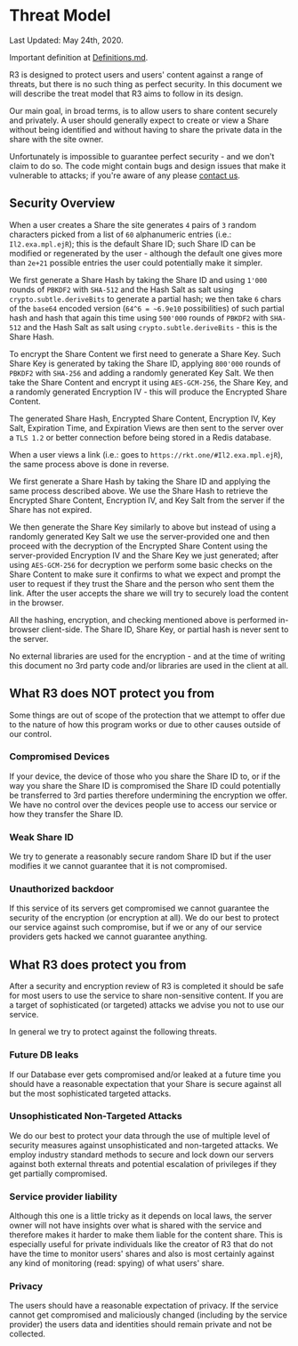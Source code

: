 # Threat Model

Last Updated: May 24th, 2020.

Important definition at [Definitions.md](Definitions).

R3 is designed to protect users and users' content against a range of threats, but there is no such thing as perfect security. In this document we will describe the treat model that R3 aims to follow in its design.

Our main goal, in broad terms, is to allow users to share content securely and privately. A user should generally expect to create or view a Share without being identified and without having to share the private data in the share with the site owner.

Unfortunately is impossible to guarantee perfect security - and we don't claim to do so. The code might contain bugs and design issues that make it vulnerable to attacks; if you're aware of any please [contact us](https://stefanovazzoler.com/#contact).

## Security Overview

When a user creates a Share the site generates `4` pairs of `3` random characters picked from a list of `60` alphanumeric entries (i.e.: `Il2.exa.mpl.ejR`); this is the default Share ID; such Share ID can be modified or regenerated by the user - although the default one gives more than `2e+21` possible entries the user could potentially make it simpler.

We first generate a Share Hash by taking the Share ID and using `1'000` rounds of `PBKDF2` with `SHA-512` and the Hash Salt as salt using `crypto.subtle.deriveBits` to generate a partial hash; we then take `6` chars of the `base64` encoded version (`64^6 = ~6.9e10` possibilities) of such partial hash and hash that again this time using `500'000` rounds of `PBKDF2` with `SHA-512` and the Hash Salt as salt using `crypto.subtle.deriveBits` - this is the Share Hash.

To encrypt the Share Content we first need to generate a Share Key. Such Share Key is generated by taking the Share ID, applying `800'000` rounds of `PBKDF2` with `SHA-256` and adding a randomly generated Key Salt. We then take the Share Content and encrypt it using `AES-GCM-256`, the Share Key, and a randomly generated Encryption IV - this will produce the Encrypted Share Content.

The generated Share Hash, Encrypted Share Content, Encryption IV, Key Salt, Expiration Time, and Expiration Views are then sent to the server over a `TLS 1.2` or better connection before being stored in a Redis database.

When a user views a link (i.e.: goes to `https://rkt.one/#Il2.exa.mpl.ejR`), the same process above is done in reverse.

We first generate a Share Hash by taking the Share ID and applying the same process described above. We use the Share Hash to retrieve the Encrypted Share Content, Encryption IV, and Key Salt from the server if the Share has not expired.

We then generate the Share Key similarly to above but instead of using a randomly generated Key Salt we use the server-provided one and then proceed with the decryption of the Encrypted Share Content using the server-provided Encryption IV and the Share Key we just generated; after using `AES-GCM-256` for decryption we perform some basic checks on the Share Content to make sure it confirms to what we expect and prompt the user to request if they trust the Share and the person who sent them the link. After the user accepts the share we will try to securely load the content in the browser.

All the hashing, encryption, and checking mentioned above is performed in-browser client-side. The Share ID, Share Key, or partial hash is never sent to the server.

No external libraries are used for the encryption - and at the time of writing this document no 3rd party code and/or libraries are used in the client at all.

## What R3 does NOT protect you from

Some things are out of scope of the protection that we attempt to offer due to the nature of how this program works or due to other causes outside of our control.

### Compromised Devices

If your device, the device of those who you share the Share ID to, or if the way you share the Share ID is compromised the Share ID could potentially be transferred to 3rd parties therefore undermining the encryption we offer. We have no control over the devices people use to access our service or how they transfer the Share ID.

### Weak Share ID

We try to generate a reasonably secure random Share ID but if the user modifies it we cannot guarantee that it is not compromised.

### Unauthorized backdoor

If this service of its servers get compromised we cannot guarantee the security of the encryption (or encryption at all). We do our best to protect our service against such compromise, but if we or any of our service providers gets hacked we cannot guarantee anything.

## What R3 does protect you from

After a security and encryption review of R3 is completed it should be safe for most users to use the service to share non-sensitive content. If you are a target of sophisticated (or targeted) attacks we advise you not to use our service.

In general we try to protect against the following threats.

### Future DB leaks

If our Database ever gets compromised and/or leaked at a future time you should have a reasonable expectation that your Share is secure against all but the most sophisticated targeted attacks.

### Unsophisticated Non-Targeted Attacks

We do our best to protect your data through the use of multiple level of security measures against unsophisticated and non-targeted attacks. We employ industry standard methods to secure and lock down our servers against both external threats and potential escalation of privileges if they get partially compromised.

### Service provider liability

Although this one is a little tricky as it depends on local laws, the server owner will not have insights over what is shared with the service and therefore makes it harder to make them liable for the content share. This is especially useful for private individuals like the creator of R3 that do not have the time to monitor users' shares and also is most certainly against any kind of monitoring (read: spying) of what users' share.

### Privacy

The users should have a reasonable expectation of privacy. If the service cannot get compromised and maliciously changed (including by the service provider) the users data and identities should remain private and not be collected.
